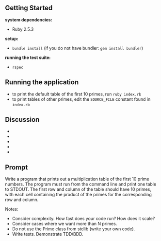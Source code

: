 ## Getting Started

**system dependencies:**
 - Ruby 2.5.3

**setup:**
 - `bundle install` (if you do not have bundler: `gem install bundler`)

**running the test suite:**
 - `rspec`


## Running the application

  - to print the default table of the first 10 primes, run `ruby index.rb`
  - to print tables of other primes, edit the `SOURCE_FILE` constant found in `index.rb`


## Discussion

  -
  -
  -
  -
  -


## Prompt

Write a program that prints out a multiplication table of the first 10 prime numbers.
The program must run from the command line and print one table to STDOUT.
The first row and column of the table should have 10 primes, with each cell containing the
product of the primes for the corresponding row and column.

Notes:
- Consider complexity. How fast does your code run? How does it scale?
- Consider cases where we want more than N primes.
- Do not use the Prime class from stdlib (write your own code).
- Write tests. Demonstrate TDD/BDD.
